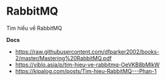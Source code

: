 # RabbitMQ
Tìm hiểu về RabbitMQ

__Docs__
- https://raw.githubusercontent.com/dfparker2002/books-2/master/Mastering%20RabbitMQ.pdf
- https://viblo.asia/p/tim-hieu-ve-rabbitmq-OeVKB8bMlkW
- https://kipalog.com/posts/Tim-hieu-RabbitMQ---Phan-1